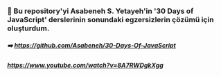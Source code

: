 ### :dizzy: Bu repository'yi Asabeneh S. Yetayeh'in '30 Days of JavaScript' derslerinin sonundaki egzersizlerin çözümü için oluşturdum.

##### :arrow_right: https://github.com/Asabeneh/30-Days-Of-JavaScript

##### https://www.youtube.com/watch?v=8A7RWDgkXgg
 
